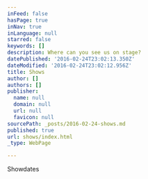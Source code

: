 ```yaml
---
inFeed: false
hasPage: true
inNav: true
inLanguage: null
starred: false
keywords: []
description: Where can you see us on stage?
datePublished: '2016-02-24T23:02:13.350Z'
dateModified: '2016-02-24T23:02:12.956Z'
title: Shows
author: []
authors: []
publisher:
  name: null
  domain: null
  url: null
  favicon: null
sourcePath: _posts/2016-02-24-shows.md
published: true
url: shows/index.html
_type: WebPage

---
```

Showdates